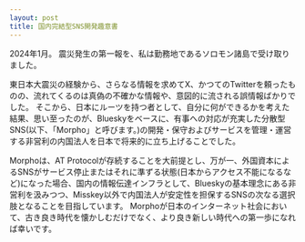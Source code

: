 ```yaml
---
layout: post
title: 国内完結型SNS開発趣意書
---
```

2024年1月。
震災発生の第一報を、私は勤務地であるソロモン諸島で受け取りました。

東日本大震災の経験から、さらなる情報を求めてX、かつてのTwitterを頼ったものの、流れてくるのは真偽の不確かな情報や、意図的に流される誤情報ばかりでした。
そこから、日本にルーツを持つ者として、自分に何ができるかを考えた結果、思い至ったのが、Blueskyをベースに、有事への対応が充実した分散型SNS(以下、「Morpho」と呼びます。)の開発・保守およびサービスを管理・運営する非営利の内国法人を日本で将来的に立ち上げることでした。

Morphoは、AT Protocolが存続することを大前提とし、万が一、外国資本によるSNSがサービス停止またはそれに準ずる状態(日本からアクセス不能になるなど)になった場合、国内の情報伝達インフラとして、Blueskyの基本理念にある非営利を汲みつつ、Misskey以外で内国法人が安定性を担保するSNSの次なる選択肢となることを目指しています。
Morphoが日本のインターネット社会において、古き良き時代を懐かしむだけでなく、より良き新しい時代への第一歩になれば幸いです。
